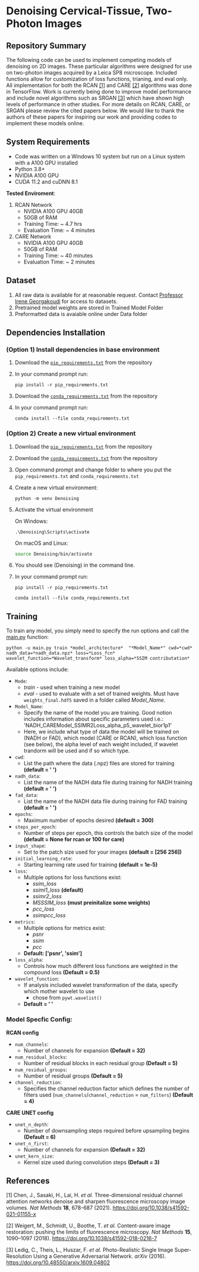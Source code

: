# Denoising Cervical-Tissue, Two-Photon Images

## Repository Summary
The following code can be used to implement competing models of denoising on 2D images. These particular algorithms were designed for use on two-photon images acquired by a Leica SP8 microscope. Included functions allow for customization of loss functions, trianing, and eval only. All implementation for both the RCAN [[1]](https://doi.org/10.1038/s41592-021-01155-x) and CARE [[2]](https://doi.org/10.1038/s41592-018-0216-7) algorithms was done in TensorFlow. Work is currently being done to improve model performance and include novel algorithms such as SRGAN [[3]](https://doi.org/10.48550/arxiv.1609.04802) which have shown high levels of performance in other studies. For more details on RCAN, CARE, or SRGAN please review the cited papers below. We would like to thank the authors of these papers for inspiring our work and providing codes to implement these models online.

## System Requirements
- Code was written on a Windows 10 system but run on a Linux system with a A100 GPU installed
- Python 3.8+
- NVIDIA A100 GPU
- CUDA 11.2 and cuDNN 8.1

**Tested Enviroment**:
1. RCAN Network
    - NVIDIA A100 GPU 40GB 
    - 50GB of RAM
    - Training Time: ~ 4.7 hrs 
    - Evaluation Time: ~ 4 minutes
2. CARE Network
    - NVIDIA A100 GPU 40GB 
    - 50GB of RAM
    - Training Time: ~ 40 minutes 
    - Evaluation Time: ~ 2 minutes

## Dataset
1. All raw data is available for at reasonable request. Contact [Professor Irene Georgakoudi](mailto:irene.georgakoudi@tufts.edu) for access to datasets. 
2. Pretrained model weights are stored in Trained Model Folder
3. Preformatted data is avaiable online under Data folder

## Dependencies Installation
### (Option 1) Install dependencies in base environment

1. Download the [`pip_requirements.txt`](pip_requirements.txt) from the repository
2. In your command prompt run:

    ```posh
    pip install -r pip_requirements.txt
    ```
3. Download the [`conda_requirements.txt`](conda_requirements.txt) from the repository
4. In your command prompt run:

    ```posh
    conda install --file conda_requirements.txt
    ```
### (Option 2) Create a new virtual environment

1. Download the [`pip_requirements.txt`](pip_requirements.txt) from the repository
2. Download the [`conda_requirements.txt`](conda_requirements.txt) from the repository
3. Open command prompt and change folder to where you put the `pip_requirements.txt` and `conda_requirements.txt`
4. Create a new virtual environment:

    ```posh
    python -m venv Denoising
    ```
5. Activate the virtual environment

    On Windows:

    ```posh
    .\Denoising\Scripts\activate
    ```

    On macOS and Linux:

    ```bash
    source Denoising/bin/activate
    ```

6. You should see (Denoising) in the command line.

7. In your command prompt run:

    ```posh
    pip install -r pip_requirements.txt
    ```
    ```posh
    conda install --file conda_requirements.txt
    ```
## Training
To train any model, you simply need to specify the run options and call the [main.py](main.py) function:

    python -u main.py train *model_architecture*  "*Model_Name*" cwd=*cwd* nadh_data=*nadh_data.npz* loss=*Loss_fcn* wavelet_function=*Wavelet_transform* loss_alpha=*SSIM contributation*

Available options include:
- `Mode`:
    - *train* - used when training a new model
    - *eval* - used to evaluate with a set of trained weights. Must have `weights_final.hdf5` saved in a folder called *Model_Name*.
- `Model_Name`:
    - Specify the name of the model you are training. Good notion includes information about specific parameters used i.e.: 'NADH_CAREModel_SSIMR2Loss_alpha_p5_wavelet_bior1p1'
    - Here, we include what type of data the model will be trained on (NADH or FAD), which model (CARE or RCAN), which loss function (see below), the alpha level of each weight included, if wavelet trandorm will be used and if so which type.
- `cwd`:
    - List the path where the data (.npz) files are stored for training **(default = ' ')**
- `nadh_data`:
    - List the name of the NADH data file during training for NADH training **(default = ' ')**
- `fad_data`:
    - List the name of the NADH data file during training for FAD training **(default = ' ')**
- `epochs`:
    - Maximum number of epochs desired **(default = 300)**
- `steps_per_epoch`:
    - Number of steps per epoch, this controls the batch size of the model **(default = None for rcan or 100 for care)**
- `input_shape`:
    - Set to the patch size used for your images **(default = [256 256])**
- `initial_learning_rate`:
    - Starting learning rate used for training **(default = 1e-5)**
- `loss`:
    - Multiple options for loss functions exist:
        - *ssim_loss*
        - *ssiml1_loss* **(default)**
        - *ssimr2_loss*
        - *MSSSIM_loss* **(must preinitalize some weights)**
        - *pcc_loss*
        - *ssimpcc_loss*
- `metrics`: 
    - Multiple options for metrics exist:
        - *psnr*
        - *ssim*
        - *pcc* 
    - **Default: ['psnr', 'ssim']**
- `loss_alpha`:
    - Controls how much different loss functions are weighted in the compound loss **(Default = 0.5)**
- `wavelet_function`:
    - If analysis included wavelet transformation of the data, specify which mother wavelet to use
        - chose from `pywt.wavelist()`
    - **Default = ' '**
### Model Specfic Config:
**RCAN config**
- `num_channels`: 
    - Number of channels for expansion **(Default = 32)**
- `num_residual_blocks`:
    - Number of residual blocks in each residual group **(Default = 5)**
- `num_residual_groups`:
    - Number of residual groups **(Default = 5)**
- `channel_reduction`: 
    - Specifies the channel reduction factor which defines the number of filters used (`num_channels`/`channel_reduction` = `num_filters`) **(Default  = 4)**

**CARE UNET config**
- `unet_n_depth`:
    - Number of downsampling steps required before upsampling begins **(Default = 6)**
- `unet_n_first`:
    - Number of channels for expansion **(Default = 32)**
- `unet_kern_size`:
    - Kernel size used during convolution steps **(Default = 3)**

## References
<a id="1">[1]</a>
Chen, J., Sasaki, H., Lai, H. *et al.* Three-dimensional residual channel attention networks denoise and sharpen fluorescence microscopy image volumes. *Nat Methods* **18**, 678-687 (2021). https://doi.org/10.1038/s41592-021-01155-x

<a id="2">[2]</a>
Weigert, M., Schmidt, U., Boothe, T. *et al.* Content-aware image restoration: pushing the limits of fluorescence microscopy. *Nat Methods* **15**, 1090–1097 (2018). https://doi.org/10.1038/s41592-018-0216-7

<a id="3">[3]</a>
Ledig, C., Theis, L., Huszar, F. *et al.* Photo-Realistic Single Image Super-Resolution Using a Generative Adversarial Network. *arXiv* (2016). https://doi.org/10.48550/arxiv.1609.04802

